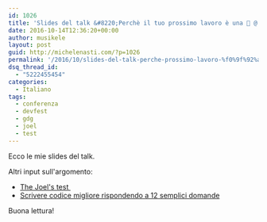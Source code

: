 ```yaml
---
id: 1026
title: 'Slides del talk &#8220;Perchè il tuo prossimo lavoro è una 💩 @ DevFest'
date: 2016-10-14T12:36:20+00:00
author: musikele
layout: post
guid: http://michelenasti.com/?p=1026
permalink: '/2016/10/slides-del-talk-perche-prossimo-lavoro-%f0%9f%92%a9-devfest/'
dsq_thread_id:
  - "5222455454"
categories:
  - Italiano
tags:
  - conferenza
  - devfest
  - gdg
  - joel
  - test
---
```

Ecco le mie slides del talk.

Altri input sull'argomento:

  * [The Joel's test ](http://www.joelonsoftware.com/articles/fog0000000043.html)
  * [Scrivere codice migliore rispondendo a 12 semplici domande](http://michelenasti.com/2015/02/scrivere-codice-migliore-rispondendo-a-12-semplici-domande/)

Buona lettura!